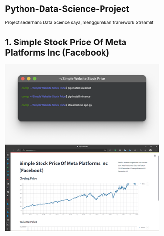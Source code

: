 # Python-Data-Science-Project
 Project sederhana Data Science saya, menggunakan framework Streamlit

# 1. Simple Stock Price Of Meta Platforms Inc (Facebook)
<img src="https://github.com/lolimilkita/Python-Data-Science-Project/blob/main/img_readme/data_stock.png">
<img src="https://github.com/lolimilkita/Python-Data-Science-Project/blob/main/img_readme/first.png">